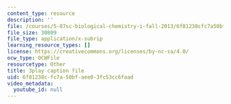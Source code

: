 ```yaml
---
content_type: resource
description: ''
file: /courses/5-07sc-biological-chemistry-i-fall-2013/6f81238cfc7a50bfaee03fc53cc6faad_cEoteBfcBE0.vtt
file_size: 30809
file_type: application/x-subrip
learning_resource_types: []
license: https://creativecommons.org/licenses/by-nc-sa/4.0/
ocw_type: OCWFile
resourcetype: Other
title: 3play caption file
uid: 6f81238c-fc7a-50bf-aee0-3fc53cc6faad
video_metadata:
  youtube_id: null
---
```


